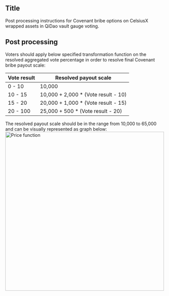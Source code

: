 ## Title

Post processing instructions for Covenant bribe options on CelsiusX wrapped assets in QiDao vault gauge voting.

## Post processing

Voters should apply below specified transformation function on the resolved aggregated vote percentage in order to resolve final Covenant bribe payout scale:

| Vote result | Resolved payout scale               |
|-------------|-------------------------------------|
| 0 - 10      | 10,000                              |
| 10 - 15     | 10,000 + 2,000 * (Vote result - 10) |
| 15 - 20     | 20,000 + 1,000 * (Vote result - 15) |
| 20 - 100    | 25,000 + 500 * (Vote result - 20)   |

The resolved payout scale should be in the range from 10,000 to 65,000 and can be visually represented as graph below:
<img src="https://user-images.githubusercontent.com/77973553/157061543-5798bf5d-ecb1-4af9-8fe4-98eeb3155dc9.png" alt="Price function" width="500"/>


